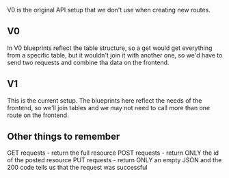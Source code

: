 V0 is the original API setup that we don't use when creating new routes.

## V0 

In V0 blueprints reflect the table structure, so a get would get everything from a specific table,
but it wouldn't join it with another one, so we'd have to send two requests and combine tha data
on the frontend. 

## V1

This is the current setup. The blueprints here reflect the needs of the frontend, so we'll join
tables and we may not need to call more than one route on the frontend. 

## Other things to remember

GET requests - return the full resource
POST requests - return ONLY the id of the posted resource
PUT requests - return ONLY an empty JSON and the 200 code
tells us that the request was successful

